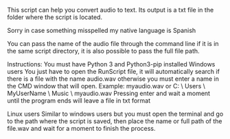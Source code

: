 This script can help you convert audio to text. Its output is a txt file in the folder where the script is located.

Sorry in case something misspelled my native language is Spanish

You can pass the name of the audio file through the command line if it is in the same script directory, it is also possible to pass the full file path.

Instructions:
You must have Python 3 and Python3-pip installed
Windows users
You just have to open the RunScript file, it will automatically search if there is a file with the name audio.wav otherwise you must enter a name in the CMD window that will open. Example: myaudio.wav or C: \ Users \ MyUserName \ Music \ myaudio.wav
Pressing enter and wait a moment until the program ends will leave a file in txt format

Linux users
Similar to windows users but you must open the terminal and go to the path where the script is saved, then place the name or full path of the file.wav and wait for a moment to finish the process.

